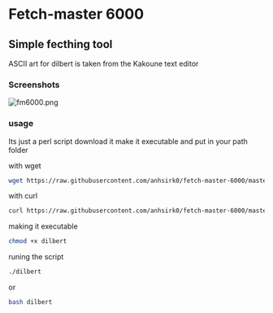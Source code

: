 # Fetch-master 6000

## Simple fecthing tool  
ASCII art for dilbert is taken from the Kakoune text editor

### Screenshots
![fm6000.png](https://github.com/anhsirk0/fetch-master-6000/blob/master/screenshots/fm6000.png)

### usage
Its just a perl script
download it make it executable and put in your path folder

with wget
``` bash
wget https://raw.githubusercontent.com/anhsirk0/fetch-master-6000/master/dilbert.pl -O dilbert
```

with curl
``` bash
curl https://raw.githubusercontent.com/anhsirk0/fetch-master-6000/master/dilbert.pl --output dilbert
```
making it executable
```bash
chmod +x dilbert
```

runing the script
```bash
./dilbert
```
or
```bash
bash dilbert
```
